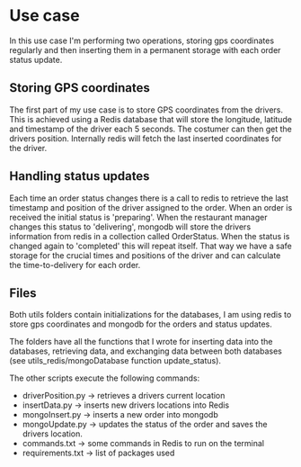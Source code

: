 # Use case
In this use case I'm performing two operations, storing gps coordinates regularly and then inserting them in a permanent storage with each order status update.

## Storing GPS coordinates
The first part of my use case is to store GPS coordinates from the drivers. This is achieved using a Redis database that will store the longitude, latitude and timestamp of the driver each 5 seconds. The costumer can then get the drivers position. Internally redis will fetch the last inserted coordinates for the driver.

## Handling status updates
Each time an order status changes there is a call to redis to retrieve the last timestamp and position of the driver assigned to the order. When an order is received the initial status is 'preparing'. When the restaurant manager changes this status to 'delivering', mongodb will store the drivers information from redis in a collection called OrderStatus. When the status is changed again to 'completed' this will repeat itself. That way we have a safe storage for the crucial times and positions of the driver and can calculate the time-to-delivery for each order.

## Files
Both utils folders contain initializations for the databases, I am using redis to store gps coordinates and mongodb for the orders and status updates.

The folders have all the functions that I wrote for inserting data into the databases, retrieving data, and exchanging data between both databases (see utils_redis/mongoDatabase function update_status).

The other scripts execute the following commands:
* driverPosition.py -> retrieves a drivers current location
* insertData.py -> inserts new drivers locations into Redis
* mongoInsert.py -> inserts a new order into mongodb
* mongoUpdate.py -> updates the status of the order and saves the drivers location.
* commands.txt -> some commands in Redis to run on the terminal
* requirements.txt -> list of packages used